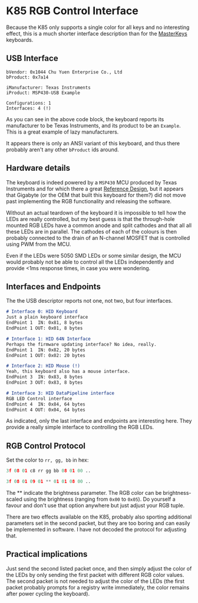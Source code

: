 # K85 RGB Control Interface
Because the K85 only supports a single color for all keys and no 
interesting effect, this is a much shorter interface description than
for the [MasterKeys](https://github.com/RedFantom/masterkeys-linux) 
keyboards.

## USB Interface
```
bVendor: 0x1044 Chu Yuen Enterprise Co., Ltd
bProduct: 0x7a14

iManufacturer: Texas Instruments
iProduct: MSP430-USB Example

Configurations: 1
Interfaces: 4 (!)
```
As you can see in the above code block, the keyboard reports its
manufacturer to be Texas Instruments, and its product to be an
`Example`. This is a great example of lazy manufacturers.

It appears there is only an ANSI variant of this keyboard, and thus
there probably aren't any other `bProduct` ids around.

## Hardware details
The keyboard is indeed powered by a `MSP430` MCU produced by Texas 
Instruments and for which there a great [Reference Design](http://www.ti.com/lit/ug/tidu521/tidu521.pdf),
but it appears that Gigabyte (or the OEM that built this keyboard for
them?) did not move past implementing the RGB functionality and
releasing the software.

Without an actual teardown of the keyboard it is impossible to tell how
the LEDs are really controlled, but my best guess is that the
through-hole mounted RGB LEDs have a common anode and split cathodes
and that all all these LEDs are in parallel. The cathodes of each of 
the colours is then probably connected to the drain of an N-channel
MOSFET that is controlled using PWM from the MCU.

Even if the LEDs were 5050 SMD LEDs or some similar design, the MCU
would probably not be able to control all the LEDs independently and 
provide <1ms response times, in case you were wondering.

## Interfaces and Endpoints
The the USB descriptor reports not one, not two, but four interfaces.
```markdown
# Interface 0: HID Keyboard
Just a plain keyboard interface
EndPoint 1  IN: 0x81, 8 bytes
EndPoint 1 OUT: 0x01, 8 bytes

# Interface 1: HID 64N Interface
Perhaps the firmware updating interface? No idea, really.
EndPoint 1  IN: 0x82, 20 bytes
EndPoint 1 OUT: 0x02: 20 bytes

# Interface 2: HID Mouse (!)
Yeah, this keyboard also has a mouse interface.
EndPoint 3  IN: 0x83, 8 bytes
EndPoint 3 OUT: 0x83, 8 bytes

# Interface 3: HID DataPipeline interface
RGB LED Control interface
EndPoint 4  IN: 0x84, 64 bytes
EndPoint 4 OUT: 0x04, 64 bytes
```

As indicated, only the last interface and endpoints are interesting
here. They provide a really simple interface to controlling the RGB
LEDs.

## RGB Control Protocol
Set the color to `rr, gg, bb` in hex:
```python
3f 08 01 c8 rr gg bb 08 01 00 ..

3f 08 01 09 01 ** 01 01 08 00 ..
```
The ** indicate the brightness parameter. The RGB color can be 
brightness-scaled using the brightness (ranging from `0x00` to `0x05`).
Do yourself a favour and don't use that option anywhere but just adjust
your RGB tuple.

There are two effects available on the K85, probably also sporting
additional parameters set in the second packet, but they are too boring
and can easily be implemented in software. I have not decoded the
protocol for adjusting that.

## Practical implications
Just send the second listed packet once, and then simply adjust the 
color of the LEDs by only sending the first packet with different
RGB color values. The second packet is not needed to adjust the color
of the LEDs (the first packet probably prompts for a registry write
immediately, the color remains after power cycling the keyboard).
